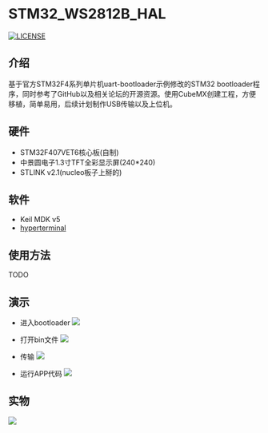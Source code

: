 # STM32_WS2812B_HAL
[![LICENSE](https://img.shields.io/badge/license-Anti%20996-blue.svg)](https://github.com/996icu/996.ICU/blob/master/LICENSE)

## 介绍
基于官方STM32F4系列单片机uart-bootloader示例修改的STM32 bootloader程序，同时参考了GitHub以及相关论坛的开源资源。使用CubeMX创建工程，方便移植，简单易用，后续计划制作USB传输以及上位机。

## 硬件
* STM32F407VET6核心板(自制)
* 中景圆电子1.3寸TFT全彩显示屏(240*240)
* STLINK v2.1(nucleo板子上掰的)

## 软件
* Keil MDK v5
* [hyperterminal](https://github.com/JassyL/STM32_BootLoader_HAL/tree/master/hyperterminal_WIN10)

## 使用方法
TODO

## 演示
* 进入bootloader
![](https://raw.githubusercontent.com/JassyL/STM32_BootLoader_HAL/master/resources/1.gif)

* 打开bin文件
![](https://raw.githubusercontent.com/JassyL/STM32_BootLoader_HAL/master/resources/2.gif)

* 传输
![](https://raw.githubusercontent.com/JassyL/STM32_BootLoader_HAL/master/resources/3.gif)

* 运行APP代码
![](https://raw.githubusercontent.com/JassyL/STM32_BootLoader_HAL/master/resources/4.gif)

## 实物
![](https://raw.githubusercontent.com/JassyL/STM32_BootLoader_HAL/master/resources/Board.jpg)